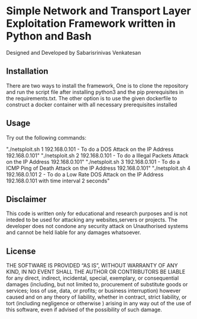 # Simple Network and Transport Layer Exploitation Framework written in Python and Bash

Designed and Developed by Sabarisrinivas Venkatesan

## Installation

There are two ways to install the framework, One is to clone the repository and run the script file after installing python3 and the pip prerequisites in the requirements.txt.  The other option is to use the given dockerfile to construct a docker container with all necessary prerequisites installed

## Usage

Try out the following commands:

  "./netsploit.sh 1 192.168.0.101 - To do a DOS Attack on the IP Address 192.168.0.101"
  "./netsploit.sh 2 192.168.0.101 - To do a Illegal Packets Attack on the IP Address 192.168.0.101"
  "./netsploit.sh 3 192.168.0.101 - To do a ICMP Ping of Death Attack on the IP Address 192.168.0.101"
  "./netsploit.sh 4 192.168.0.101 2 - To do a Low Rate DOS Attack on the IP Address 192.168.0.101 with time interval 2 seconds"


## Disclaimer

This code is written only for educational and research purposes and is not inteded to be used for attacking any websites,servers or projects. The developer does not condone any security attack on Unauthorised systems and cannot be held liable for any damages whatsoever.

## License

THE SOFTWARE IS PROVIDED “AS IS”, WITHOUT WARRANTY OF ANY KIND, IN NO EVENT SHALL THE AUTHOR OR CONTRIBUTORS BE LIABLE for any direct, indirect, incidental, special, exemplary, or consequential damages (including, but not limited to, procurement of substitute goods or services; loss of use, data, or profits; or business interruption) however caused and on any theory of liability, whether in contract, strict liability, or tort (including negligence or otherwise ) arising in any way out of the use of this software, even if advised of the possibility of such damage.